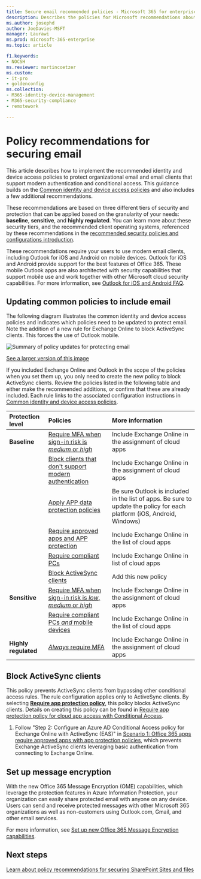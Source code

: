 ```yaml
---
title: Secure email recommended policies - Microsoft 365 for enterprise | Microsoft Docs
description: Describes the policies for Microsoft recommendations about how to apply email policies and configurations.
ms.author: josephd
author: JoeDavies-MSFT
manager: Laurawi
ms.prod: microsoft-365-enterprise
ms.topic: article

f1.keywords:
- NOCSH
ms.reviewer: martincoetzer
ms.custom: 
- it-pro
- goldenconfig
ms.collection: 
- M365-identity-device-management
- M365-security-compliance
- remotework

---
```


# Policy recommendations for securing email

This article describes how to implement the recommended identity and device access policies to protect organizational email and email clients that support modern authentication and conditional access. This guidance builds on the [Common identity and device access policies](identity-access-policies.md) and also includes a few additional recommendations.

These recommendations are based on three different tiers of security and protection that can be applied based on the granularity of your needs: **baseline**, **sensitive**, and **highly regulated**. You can learn more about these security tiers, and the recommended client operating systems, referenced by these recommendations in the [recommended security policies and configurations introduction](microsoft-365-policies-configurations.md).

These recommendations require your users to use modern email clients, including Outlook for iOS and Android on mobile devices. Outlook for iOS and Android provide support for the best features of Office 365. These mobile Outlook apps are also architected with security capabilities that support mobile use and work together with other Microsoft cloud security capabilities. For more information, see [Outlook for iOS and Android FAQ](https://docs.microsoft.com/exchange/clients-and-mobile-in-exchange-online/outlook-for-ios-and-android/outlook-for-ios-and-android-faq).

## Updating common policies to include email

The following diagram illustrates the common identity and device access policies and indicates which policies need to be updated to protect email. Note the addition of a new rule for Exchange Online to block ActiveSync clients. This forces the use of Outlook mobile.

![Summary of policy updates for protecting email](../media/identity-access-ruleset-mail.png)

[See a larger version of this image](https://raw.githubusercontent.com/MicrosoftDocs/microsoft-365-docs/public/microsoft-365/media/identity-access-ruleset-mail.png)

If you included Exchange Online and Outlook in the scope of the policies when you set them up, you only need to create the new policy to block ActiveSync clients. Review the policies listed in the following table and either make the recommended additions, or confirm that these are already included. Each rule links to the associated configuration instructions in [Common identity and device access policies](identity-access-policies.md).

|Protection level|Policies|More information|
|:---------------|:-------|:----------------|
|**Baseline**|[Require MFA when sign-in risk is *medium* or *high*](identity-access-policies.md#require-mfa-based-on-sign-in-risk)|Include Exchange Online in the assignment of cloud apps|
|        |[Block clients that don't support modern authentication](identity-access-policies.md#block-clients-that-dont-support-modern-authentication)|Include Exchange Online in the assignment of cloud apps|
|        |[Apply APP data protection policies](identity-access-policies.md#apply-app-data-protection-policies)|Be sure Outlook is included in the list of apps. Be sure to update the policy for each platform (iOS, Android, Windows)|
|        |[Require approved apps and APP protection](identity-access-policies.md#require-approved-apps-and-app-protection)|Include Exchange Online in the list of cloud apps|
|        |[Require compliant PCs](identity-access-policies.md#require-compliant-pcs-but-not-compliant-phones-and-tablets)|Include Exchange Online in list of cloud apps|
|        |[Block ActiveSync clients](#block-activesync-clients)|Add this new policy| 
|**Sensitive**|[Require MFA when sign-in risk is *low*, *medium* or *high*](identity-access-policies.md#require-mfa-based-on-sign-in-risk)| Include Exchange Online in the assignment of cloud apps|
|         |[Require compliant PCs *and* mobile devices](identity-access-policies.md#require-compliant-pcs-and-mobile-devices)|Include Exchange Online in the list of cloud apps|
|**Highly regulated**|[*Always* require MFA](identity-access-policies.md#require-mfa-based-on-sign-in-risk)|Include Exchange Online in the assignment of cloud apps|

## Block ActiveSync clients

This policy prevents ActiveSync clients from bypassing other conditional access rules. The rule configuration applies only to ActiveSync clients. By selecting **[Require app protection policy](https://docs.microsoft.com/azure/active-directory/conditional-access/concept-conditional-access-grant#require-app-protection-policy)**, this policy blocks ActiveSync clients. Details on creating this policy can be found in [Require app protection policy for cloud app access with Conditional Access](https://docs.microsoft.com/azure/active-directory/conditional-access/app-protection-based-conditional-access).

1. Follow "Step 2: Configure an Azure AD Conditional Access policy for Exchange Online with ActiveSync (EAS)" in [Scenario 1: Office 365 apps require approved apps with app protection policies](https://docs.microsoft.com/azure/active-directory/conditional-access/app-protection-based-conditional-access#scenario-1-office-365-apps-require-approved-apps-with-app-protection-policies), which prevents Exchange ActiveSync clients leveraging basic authentication from connecting to Exchange Online.

## Set up message encryption

With the new Office 365 Message Encryption (OME) capabilities, which leverage the protection features in Azure Information Protection, your organization can easily share protected email with anyone on any device. Users can send and receive protected messages with other Microsoft 365 organizations as well as non-customers using Outlook.com, Gmail, and other email services.

For more information, see [Set up new Office 365 Message Encryption capabilities](https://docs.microsoft.com/microsoft-365/compliance/set-up-new-message-encryption-capabilities).

## Next steps

[Learn about policy recommendations for securing SharePoint Sites and files](sharepoint-file-access-policies.md)
